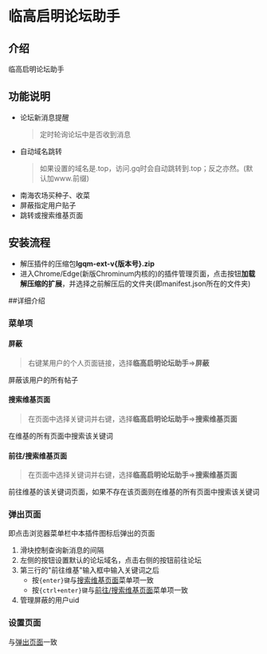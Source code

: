 # 临高启明论坛助手

## 介绍

临高启明论坛助手

## 功能说明

- 论坛新消息提醒
    > 定时轮询论坛中是否收到消息
- 自动域名跳转
    > 如果设置的域名是.top，访问.gq时会自动跳转到.top；反之亦然。(默认加www.前缀)
- 南海农场买种子、收菜
- 屏蔽指定用户贴子
- 跳转或搜索维基页面

## 安装流程

- 解压插件的压缩包**lgqm-ext-v{版本号}.zip**
- 进入Chrome/Edge(新版Chrominum内核的)的插件管理页面，点击按钮**加载解压缩的扩展**，并选择之前解压后的文件夹(即manifest.json所在的文件夹)

##详细介绍
### 菜单项

#### 屏蔽

> 右键某用户的个人页面链接，选择**临高启明论坛助手**=>**屏蔽**

屏蔽该用户的所有帖子
#### 搜索维基页面

> 在页面中选择关键词并右键，选择**临高启明论坛助手**=>**搜索维基页面**

在维基的所有页面中搜索该关键词
#### 前往/搜索维基页面

> 在页面中选择关键词并右键，选择**临高启明论坛助手**=>**搜索维基页面**

前往维基的该关键词页面，如果不存在该页面则在维基的所有页面中搜索该关键词

### 弹出页面

即点击浏览器菜单栏中本插件图标后弹出的页面
1. 滑块控制查询新消息的间隔
2. 左侧的按钮设置默认的论坛域名，点击右侧的按钮前往论坛
3. 第三行的"前往维基"输入框中输入关键词之后
   - 按`{enter}键`与[搜索维基页面](#搜索维基页面)菜单项一致
   - 按`{ctrl+enter}键`与[前往/搜索维基页面](#前往/搜索维基页面)菜单项一致
4. 管理屏蔽的用户uid

### 设置页面

与[弹出页面](#弹出页面)一致
